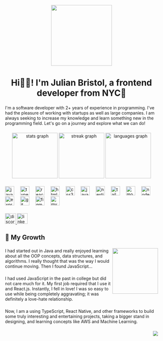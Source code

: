 <div align="center">
  <img height="200" src="https://media.licdn.com/dms/image/D4E16AQF-3koZEn4SNQ/profile-displaybackgroundimage-shrink_350_1400/0/1698017122770?e=1704931200&v=beta&t=SbIfjYPiNEqZIW6PHVxDwJzXDGOK48n7ybKovlOKGwc"  />
</div>

###

<h1 align="center">Hi👋🏿! I'm Julian Bristol, a frontend developer from NYC🍎</h1>

###

<p align="left">I'm a software developer with 2+ years of experience in programming. I've had the pleasure of working with startups as well as large companies. I am always seeking to increase my knowledge and learn something new in the programming field. Let's go on a journey and explore what we can do!</p>

###

<div align="center">
  <img src="https://github-readme-stats.vercel.app/api?username=JulianBristol&hide_title=false&hide_rank=true&show_icons=true&include_all_commits=true&count_private=true&disable_animations=false&theme=dracula&locale=en&hide_border=false&custom_title=My%20Stats" height="150" alt="stats graph"  />
  <img src="https://streak-stats.demolab.com?user=JulianBristol&locale=en&mode=daily&theme=dracula&hide_border=false&border_radius=5" height="150" alt="streak graph"  />
  <img src="https://github-readme-stats.vercel.app/api/top-langs?username=JulianBristol&locale=en&hide_title=false&layout=compact&card_width=320&langs_count=5&theme=dracula&hide_border=false" height="150" alt="languages graph"  />
</div>

###

<div align="left">
  <img src="https://skillicons.dev/icons?i=js" height="30" alt="javascript logo"  />
  <img width="12" />
  <img src="https://skillicons.dev/icons?i=ts" height="30" alt="typescript logo"  />
  <img width="12" />
  <img src="https://skillicons.dev/icons?i=react" height="30" alt="react logo"  />
  <img width="12" />
  <img src="https://cdn.jsdelivr.net/gh/devicons/devicon/icons/html5/html5-original.svg" height="30" alt="html5 logo"  />
  <img width="12" />
  <img src="https://cdn.jsdelivr.net/gh/devicons/devicon/icons/css3/css3-original.svg" height="30" alt="css3 logo"  />
  <img width="12" />
  <img src="https://skillicons.dev/icons?i=java" height="30" alt="java logo"  />
  <img width="12" />
  <img src="https://skillicons.dev/icons?i=nextjs" height="30" alt="nextjs logo"  />
  <img width="12" />
  <img src="https://skillicons.dev/icons?i=tailwind" height="30" alt="tailwindcss logo"  />
  <img width="12" />
  <img src="https://skillicons.dev/icons?i=mongodb" height="30" alt="mongodb logo"  />
  <img width="12" />
  <img src="https://skillicons.dev/icons?i=nodejs" height="30" alt="nodejs logo"  />
  <img width="12" />
  <img src="https://skillicons.dev/icons?i=express" height="30" alt="express logo"  />
  <img width="12" />
  <img src="https://skillicons.dev/icons?i=git" height="30" alt="git logo"  />
  <img width="12" />
  <img src="https://skillicons.dev/icons?i=figma" height="30" alt="figma logo"  />
  <img width="12" />
  <img src="https://skillicons.dev/icons?i=mysql" height="30" alt="mysql logo"  />
</div>

###

<div align="left">
  <a href="discordapp.com/users/bagilz" target="_blank">
    <img src="https://img.shields.io/static/v1?message=Discord&logo=discord&label=&color=7289DA&logoColor=white&labelColor=&style=for-the-badge" height="35" alt="discord logo"  />
  </a>
  <a href="https://www.linkedin.com/in/julianbristol/" target="_blank">
    <img src="https://img.shields.io/static/v1?message=LinkedIn&logo=linkedin&label=&color=0077B5&logoColor=white&labelColor=&style=for-the-badge" height="35" alt="linkedin logo"  />
  </a>
</div>

###

<h2 align="left">🌱 My Growth</h2>

###

<img align="right" height="150" src="https://media4.giphy.com/media/vTwMhdWTuWLVPEbIA3/giphy.gif?cid=ecf05e47gf2c0wtm7prjq27ormbmpiphcps0ktwkkj1roqua&ep=v1_gifs_search&rid=giphy.gif&ct=g"  />

###

<p align="left">I had started out in Java and really enjoyed learning about all the OOP concepts, data structures, and algorithms. I really thought that was the way I would continue moving. Then I found JavaScript...</p>

###

<p align="left">I had used JavaScript in the past in college but did not care much for it. My first job required that I use it and React.js. Instantly, I fell in love! I was so easy to use while being completely aggravating; it was definitely a love-hate relationship.</p>

###

<p align="left">Now, I am a using TypeScript, React Native, and other frameworks to build some truly interesting and entertaining projects, taking a bigger stand in designing, and learning concepts like AWS and Machine Learning.</p>

###

<img align="right" src="https://profile-counter.glitch.me/JulianBristol/count.svg?"  />

###
